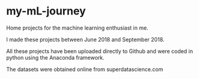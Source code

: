 # my-mL-journey

Home projects for the machine learning enthusiast in me. 

I made these projects between June 2018 and September 2018.

All these projects have been uploaded directly to Github and were coded in python using the Anaconda framework.

The datasets were obtained online from superdatascience.com
